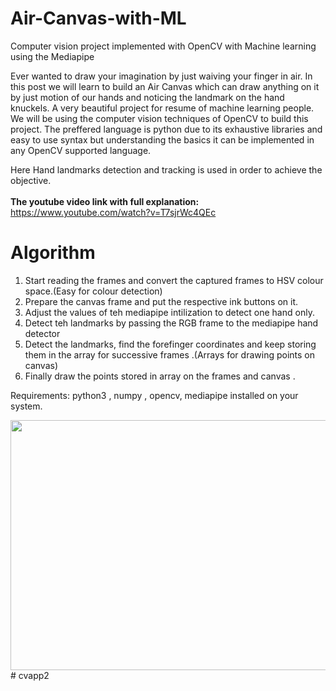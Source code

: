 # Air-Canvas-with-ML
Computer vision project implemented with OpenCV with Machine learning using the Mediapipe

Ever wanted to draw your imagination by just waiving your finger in air. In this post we will learn to build an Air Canvas which can draw anything on it by just motion of our hands and noticing the landmark on the hand knuckels. A very beautiful project for resume of machine learning people.
We will be using the computer vision techniques of OpenCV to build this project. The preffered language is python due to its exhaustive libraries and easy to use syntax but understanding the basics it can be implemented in any OpenCV supported language.

Here Hand landmarks detection and tracking is used in order to achieve the objective. <br><br>
<b>The youtube video link with full explanation: </b> https://www.youtube.com/watch?v=T7sjrWc4QEc


# Algorithm

1. Start reading the frames and convert the captured frames to HSV colour space.(Easy for colour detection)
2. Prepare the canvas frame and put the respective ink buttons on it.
3. Adjust the values of teh mediapipe intilization to detect one hand only.
4. Detect teh landmarks by passing the RGB frame to the mediapipe hand detector
5. Detect the landmarks, find the forefinger coordinates and keep storing them in the array for successive frames .(Arrays for drawing points on canvas)
6. Finally draw the points stored in array on the frames and canvas .

Requirements: python3 , numpy , opencv, mediapipe installed on your system.

<img src="https://raw.githubusercontent.com/infoaryan/Air-Canvas-with-ML/master/Screenshot%20from%202022-06-16%2019-57-44.png" width="950" height="400">
# cvapp2

